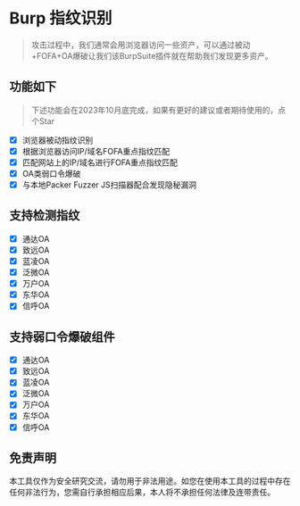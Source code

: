 # Burp 指纹识别

> 攻击过程中，我们通常会用浏览器访问一些资产，可以通过被动+FOFA+OA爆破让我们该BurpSuite插件就在帮助我们发现更多资产。

## 功能如下
> 下述功能会在2023年10月底完成，如果有更好的建议或者期待使用的，点个Star
- [x] 浏览器被动指纹识别
- [x] 根据浏览器访问IP/域名FOFA重点指纹匹配
- [x] 匹配网站上的IP/域名进行FOFA重点指纹匹配
- [x] OA类弱口令爆破
- [x] 与本地Packer Fuzzer JS扫描器配合发现隐秘漏洞

## 支持检测指纹

- [x] 通达OA
- [x] 致远OA
- [x] 蓝凌OA
- [x] 泛微OA
- [x] 万户OA
- [x] 东华OA
- [x] 信呼OA

## 支持弱口令爆破组件
- [x] 通达OA
- [x] 致远OA
- [x] 蓝凌OA
- [x] 泛微OA
- [x] 万户OA
- [x] 东华OA
- [x] 信呼OA

## 免责声明

本工具仅作为安全研究交流，请勿用于非法用途。如您在使用本工具的过程中存在任何非法行为，您需自行承担相应后果，本人将不承担任何法律及连带责任。
